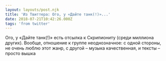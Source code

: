 ```yaml
---
layout: layouts/post.njk
title: 'Из Твиттера: Ого, у «Дайте танк(!)»...'
date: 2018-07-21T10:42:26.000Z
tags: 'from twitter'
---
```



Ого, у «Дайте танк(!)» есть отсылка к Скрипиониту (среди миллиона других). Вообще, отношение к группе неоднозначное: с одной стороны,  не очень люблю этот жанр, с другой – музыка качественная, и тексты – просто вышка
